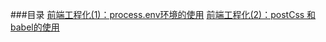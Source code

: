 

###目录
[前端工程化(1)：process.env环境的使用](https://github.com/chj98/blog_example/tree/main/blog_process.env)
[前端工程化(2)：postCss 和 babel的使用](https://github.com/chj98/blog_example/tree/main/blog_postCssANDbabel)
